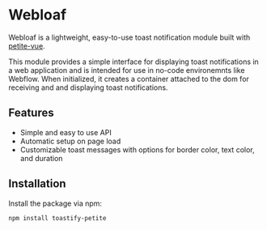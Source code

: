 # Webloaf

Webloaf is a lightweight, easy-to-use toast notification module built with [petite-vue](https://github.com/vuejs/petite-vue).

This module provides a simple interface for displaying toast notifications in a web application and is intended for use in no-code environemnts like Webflow. When initialized, it creates a container attached to the dom for receiving and and displaying toast notifications.

## Features

- Simple and easy to use API
- Automatic setup on page load
- Customizable toast messages with options for border color, text color, and duration

## Installation

Install the package via npm:

```bash
npm install toastify-petite
